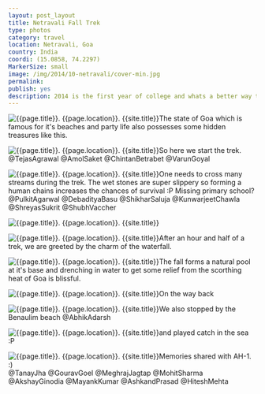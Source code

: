 ```yaml
---
layout: post_layout
title: Netravali Fall Trek
type: photos
category: travel
location: Netravali, Goa
country: India
coordi: (15.0858, 74.2297)
MarkerSize: small
image: /img/2014/10-netravali/cover-min.jpg
permalink:
publish: yes
description: 2014 is the first year of college and whats a better way to bond than going on an excursion together with the whole lot from the hostel? We decided to trek to the Savari Waterfall at Netrvali Wildlife Sanctuary.
---
```

<!-- http://compressjpeg.com -->
<!-- http://compressimage.toolur.com/ 1024, 400-->
<p class="center"><img src="{{site.baseurl}}/img/2014/10-netravali/cover.jpg" alt="{{page.title}}. {{page.location}}. {{site.title}}" title="{{page.title}}">The state of Goa which is famous for it's beaches and party life also possesses some hidden treasures like this.</p>

<p class="center"><img src="{{site.baseurl}}/img/2014/10-netravali/1.jpg" alt="{{page.title}}. {{page.location}}. {{site.title}}" title="{{page.title}}">So here we start the trek. @TejasAgrawal @AmolSaket @ChintanBetrabet @VarunGoyal</p>

<p class="center"><img src="{{site.baseurl}}/img/2014/10-netravali/2.jpg" alt="{{page.title}}. {{page.location}}. {{site.title}}" title="{{page.title}}">One needs to cross many streams during the trek. The wet stones are super slippery so forming a human chains increases the chances of survival :P Missing primary school? <br>@PulkitAgarwal @DebadityaBasu @ShikharSaluja @KunwarjeetChawla @ShreyasSukrit @ShubhVaccher</p>

<p class="center"><img src="{{site.baseurl}}/img/2014/10-netravali/4.jpg" alt="{{page.title}}. {{page.location}}. {{site.title}}" title="{{page.title}}"></p>

<p class="center"><img src="{{site.baseurl}}/img/2014/10-netravali/3.jpg" alt="{{page.title}}. {{page.location}}. {{site.title}}" title="{{page.title}}">After an hour and half of a trek, we are greeted by the charm of the waterfall.</p>

<p class="center"><img src="{{site.baseurl}}/img/2014/10-netravali/5.jpg" alt="{{page.title}}. {{page.location}}. {{site.title}}" title="{{page.title}}">The fall forms a natural pool at it's base and drenching in water to get some relief from the scorthing heat of Goa is blissful.</p>

<p class="center"><img src="{{site.baseurl}}/img/2014/10-netravali/6.jpg" alt="{{page.title}}. {{page.location}}. {{site.title}}" title="{{page.title}}">On the way back</p>

<p class="center"><img src="{{site.baseurl}}/img/2014/10-netravali/7.jpg" alt="{{page.title}}. {{page.location}}. {{site.title}}" title="{{page.title}}">We also stopped by the Benaulim beach @AbhikAdarsh</p>

<p class="center"><img src="{{site.baseurl}}/img/2014/10-netravali/8.jpg" alt="{{page.title}}. {{page.location}}. {{site.title}}" title="{{page.title}}">and played catch in the sea :P</p>

<p class="center"><img src="{{site.baseurl}}/img/2014/10-netravali/9.jpg" alt="{{page.title}}. {{page.location}}. {{site.title}}" title="{{page.title}}">Memories shared with AH-1. :)<br>@TanayJha @GouravGoel @MeghrajJagtap @MohitSharma @AkshayGinodia @MayankKumar @AshkandPrasad @HiteshMehta</p>